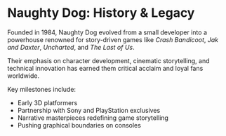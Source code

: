 # Naughty Dog: History & Legacy

Founded in 1984, Naughty Dog evolved from a small developer into a powerhouse renowned for story-driven games like *Crash Bandicoot*, *Jak and Daxter*, *Uncharted*, and *The Last of Us*.

Their emphasis on character development, cinematic storytelling, and technical innovation has earned them critical acclaim and loyal fans worldwide.

Key milestones include:

- Early 3D platformers  
- Partnership with Sony and PlayStation exclusives  
- Narrative masterpieces redefining game storytelling  
- Pushing graphical boundaries on consoles
